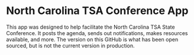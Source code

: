 # North Carolina TSA Conference App
This app was designed to help facilitate the North Carolina TSA State Conference. 
It posts the agenda, sends out notifications, makes resources available, and more. 
The version on this GitHub is what has been open sourced, but is not the current version in
production. 
